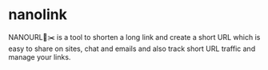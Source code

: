 # nanolink

NANOURL🔗✂️ is a tool to shorten a long link and create a short URL which is easy to share on sites, chat and emails and also track short URL traffic and manage your links.
